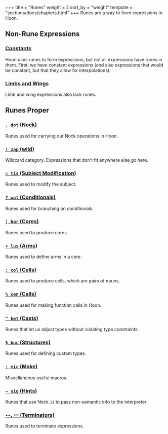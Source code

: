 +++
title = "Runes"
weight = 2
sort_by = "weight"
template = "sections/docs/chapters.html"
+++
Runes are a way to form expressions in Hoon.

## Non-Rune Expressions

### [Constants](@/docs/reference/hoon-expressions/rune/constants.md)

Hoon uses runes to form expressions, but not all expressions have runes in them.  First, we have constant expressions (and also expressions that would be constant, but that they allow for interpolations).

### [Limbs and Wings](@/docs/reference/hoon-expressions/limb/_index.md)

Limb and wing expressions also lack runes.

## Runes Proper

### [`. dot` (Nock)](@/docs/reference/hoon-expressions/rune/dot.md)

Runes used for carrying out Nock operations in Hoon.

### [`! zap` (wild)](@/docs/reference/hoon-expressions/rune/zap.md)

Wildcard category. Expressions that don't fit anywhere else go here.

### [`= tis` (Subject Modification)](@/docs/reference/hoon-expressions/rune/tis.md)

Runes used to modify the subject.

### [`? wut` (Conditionals)](@/docs/reference/hoon-expressions/rune/wut.md)

Runes used for branching on conditionals.

### [`| bar` (Cores)](@/docs/reference/hoon-expressions/rune/bar.md)

Runes used to produce cores.

### [`+ lus` (Arms)](@/docs/reference/hoon-expressions/rune/lus.md)

Runes used to define arms in a core.

### [`: col` (Cells)](@/docs/reference/hoon-expressions/rune/col.md)

Runes used to produce cells, which are pairs of nouns.

### [`% cen` (Calls)](@/docs/reference/hoon-expressions/rune/cen.md)

Runes used for making function calls in Hoon.

### [`^ ket` (Casts)](@/docs/reference/hoon-expressions/rune/ket.md)

Runes that let us adjust types without violating type constraints.

### [`$ buc` (Structures)](@/docs/reference/hoon-expressions/rune/buc.md)

Runes used for defining custom types.

### [`; mic` (Make)](@/docs/reference/hoon-expressions/rune/mic.md)

Miscellaneous useful macros.

### [`~ sig` (Hints)](@/docs/reference/hoon-expressions/rune/sig.md)

Runes that use Nock `11` to pass non-semantic info to the interpreter.

### [`--`, `==` (Terminators)](@/docs/reference/hoon-expressions/rune/terminators.md)

Runes used to terminate expressions.
